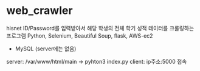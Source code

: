 # web_crawler
hisnet ID/Password를 입력받아서 해당 학생의 전체 학기 성적 데이터를 크롤링하는 프로그램
Python, Selenium, Beautiful Soup, flask, AWS-ec2
- MySQL (server에는 없음)

server: /var/www/html/main -> pyhton3 index.py
client: ip주소:5000 접속


